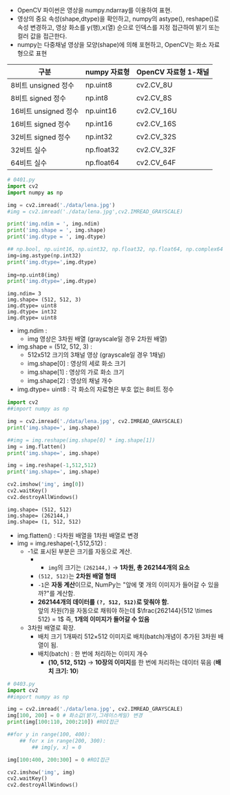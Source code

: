 - OpenCV 파이썬은 영상을 numpy.ndarray를 이용하여 표현.
- 영상의 중요 속성(shape,dtype)을 확인하고, numpy의 astype(), reshape()로 속성 변경하고, 영상 화소를 y(행),x(열) 순으로 인덱스를 지정 접근하여 밝기 또는 컬러 값을 접근한다.
- numpy는 다중채널 영상을 모양(shape)에 의해 포현하고, OpenCV는 화소 자료형으로 표현

| 구분               | numpy 자료형  | OpenCV 자료형 1-채널 |
| ---------------- | ---------- | --------------- |
| 8비트 unsigned 정수  | np.uint8   | cv2.CV_8U       |
| 8비트 signed 정수    | np.int8    | cv2.CV_8S       |
| 16비트 unsigned 정수 | np.uint16  | cv2.CV_16U      |
| 16비트 signed 정수   | np.int16   | cv2.CV_16S      |
| 32비트 signed 정수   | np.int32   | cv2.CV_32S      |
| 32비트 실수          | np.float32 | cv2.CV_32F      |
| 64비트 실수          | np.float64 | cv2.CV_64F      |

```python
# 0401.py
import cv2
import numpy as np

img = cv2.imread('./data/lena.jpg')
#img = cv2.imread('./data/lena.jpg',cv2.IMREAD_GRAYSCALE)

print('img.ndim = ', img.ndim) 
print('img.shape = ', img.shape)
print('img.dtype = ', img.dtype)

## np.bool, np.uint16, np.uint32, np.float32, np.float64, np.complex64
img=img.astype(np.int32)
print('img.dtype=',img.dtype)
  
img=np.uint8(img)
print('img.dtype=',img.dtype)
```

```output
img.ndim= 3
img.shape= (512, 512, 3)
img.dtype= uint8
img.dtype= int32
img.dtype= uint8
```
- img.ndim : 
	- img 영상은 3차원 배열 (grayscale일 경우 2차원 배열)
- img.shape = (512, 512, 3) : 
	- 512x512 크기의 3채널 영상 (grayscale일 경우 1채널)
	- img.shape[0] : 영상의 세로 화소 크기
	- img.shape[1] : 영상의 가로 화소 크기
	- img.shape[2] : 영상의 채널 개수
- img.dtype= uint8 : 각 화소의 자료형은 부호 없는 8비트 정수

```python
import cv2
##import numpy as np

img = cv2.imread('./data/lena.jpg', cv2.IMREAD_GRAYSCALE)
print('img.shape=', img.shape)

##img = img.reshape(img.shape[0] * img.shape[1])
img = img.flatten()
print('img.shape=', img.shape)

img = img.reshape(-1,512,512)
print('img.shape=', img.shape)

cv2.imshow('img', img[0])
cv2.waitKey()
cv2.destroyAllWindows()
```

```output
img.shape= (512, 512)
img.shape= (262144,)
img.shape= (1, 512, 512)
```
- img.flatten() : 다차원 배열을 1차원 배열로 변경
- img = img.reshape(-1,512,512) : 
	- -1로 표시된 부분은 크기를 자동으로 계산.
		- - `img`의 크기는 `(262144,)` → **1차원, 총 262144개의 요소**
		- `(512, 512)`는 **2차원 배열 형태**
		- `-1`은 **자동 계산**이므로, NumPy는 "앞에 몇 개의 이미지가 들어갈 수 있을까?"를 계산함.
		- **262144개의 데이터를 `(?, 512, 512)`로 맞춰야 함.**  
			앞의 차원(?)을 자동으로 채워야 하는데 $\frac{262144}{512 \times 512} = 1$
			즉, **1개의 이미지가 들어갈 수 있음**
	- 3차원 배열로 확장.
		- 배치 크기 1개짜리 512×512 이미지로 배치(batch)개념이 추가된 3차원 배열이 됨.
		- 배치(batch) : 한 번에 처리하는 이미지 개수
			- **(10, 512, 512)** → **10장의 이미지**를 한 번에 처리하는 데이터 묶음 (**배치 크기: 10**)

```python
# 0403.py 
import cv2
##import numpy as np

img = cv2.imread('./data/lena.jpg', cv2.IMREAD_GRAYSCALE)
img[100, 200] = 0 # 화소값(밝기,그레이스케일) 변경
print(img[100:110, 200:210]) #ROI접근

##for y in range(100, 400):
	## for x in range(200, 300):
		## img[y, x] = 0

img[100:400, 200:300] = 0 #ROI접근

cv2.imshow('img', img)
cv2.waitKey()
cv2.destroyAllWindows()

```